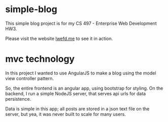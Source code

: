 # simple-blog

This simple blog project is for my CS 497 - Enterprise Web Development HW3.

Please visit the website <a href="http://lwefd.me">lwefd.me</a> to see it in action.

# mvc technology

In this project I wanted to use AngularJS to make a blog using the model view controller
pattern.

So, the entire frontend is an angular app, using bootstrap for styling. 
On the backend, I run a simple NodeJS server, that serves api urls for data persistence.

Data is simple in this app; all posts are stored in a json text file on the server, but yea, it was 
never built to scale for many users.

